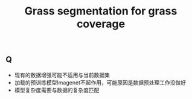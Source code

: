 <div align="center">

# Grass segmentation for grass coverage


</div>

<br>


## Q
- 现有的数据增强可能不适用与当前数据集
- 加载的预训练模型Imagenet不起作用，可能原因是数据预处理工作没做好
- 模型复杂度需要与数据的复杂度匹配

